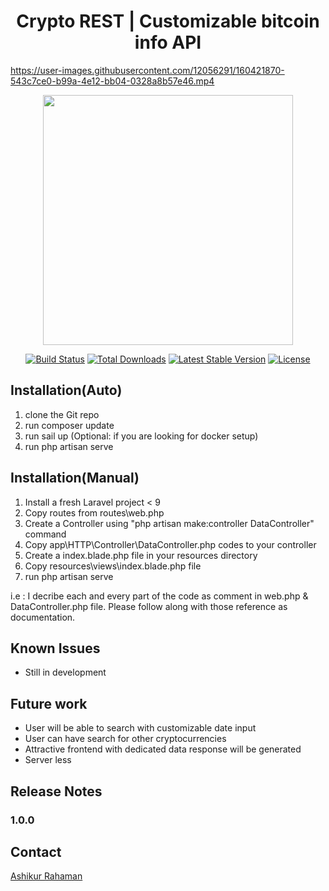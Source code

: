 <h1 align="center">Crypto REST | Customizable bitcoin info API</h1>




https://user-images.githubusercontent.com/12056291/160421870-543c7ce0-b99a-4e12-bb04-0328a8b57e46.mp4






<p align="center"><a href="https://laravel.com" target="_blank"><img src="https://raw.githubusercontent.com/laravel/art/master/logo-lockup/5%20SVG/2%20CMYK/1%20Full%20Color/laravel-logolockup-cmyk-red.svg" width="400"></a></p>

<p align="center">
<a href="https://travis-ci.org/laravel/framework"><img src="https://travis-ci.org/laravel/framework.svg" alt="Build Status"></a>
<a href="https://packagist.org/packages/laravel/framework"><img src="https://img.shields.io/packagist/dt/laravel/framework" alt="Total Downloads"></a>
<a href="https://packagist.org/packages/laravel/framework"><img src="https://img.shields.io/packagist/v/laravel/framework" alt="Latest Stable Version"></a>
<a href="https://packagist.org/packages/laravel/framework"><img src="https://img.shields.io/packagist/l/laravel/framework" alt="License"></a>
</p>

## Installation(Auto)

1. clone the Git repo
2. run composer update
3. run sail up (Optional: if you are looking for docker setup)
4. run php artisan serve

## Installation(Manual)

1. Install a fresh Laravel project < 9
2. Copy routes from routes\web.php
3. Create a Controller using "php artisan make:controller DataController" command
4. Copy app\HTTP\Controller\DataController.php codes to your controller
5. Create a index.blade.php file in your resources directory
6. Copy resources\views\index.blade.php file
7. run php artisan serve

i.e : I decribe each and every part of the code as comment in web.php & DataController.php file. Please follow along with those reference as documentation.

## Known Issues

- Still in development

## Future work

- User will be able to search with customizable date input
- User can have search for other cryptocurrencies
- Attractive frontend with dedicated data response will be generated
- Server less

## Release Notes

### 1.0.0


## Contact

<a href="stylozashik@gmail.com" rel="Software Engineer">Ashikur Rahaman</a>
